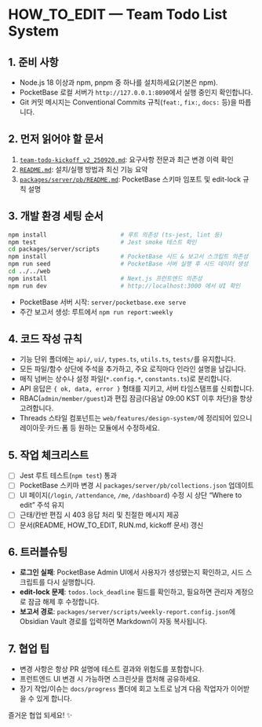 # HOW_TO_EDIT — Team Todo List System

## 1. 준비 사항
- Node.js 18 이상과 npm, pnpm 중 하나를 설치하세요(기본은 npm).
- PocketBase 로컬 서버가 `http://127.0.0.1:8090`에서 실행 중인지 확인합니다.
- Git 커밋 메시지는 Conventional Commits 규칙(`feat:`, `fix:`, `docs:` 등)을 따릅니다.

## 2. 먼저 읽어야 할 문서
1. [`team-todo-kickoff_v2_250920.md`](team-todo-kickoff_v2_250920.md): 요구사항 전문과 최근 변경 이력 확인
2. [`README.md`](README.md): 설치/실행 방법과 최신 기능 요약
3. [`packages/server/pb/README.md`](packages/server/pb/README.md): PocketBase 스키마 임포트 및 edit-lock 규칙 설명

## 3. 개발 환경 세팅 순서
```bash
npm install                     # 루트 의존성 (ts-jest, lint 등)
npm test                        # Jest smoke 테스트 확인
cd packages/server/scripts
npm install                     # PocketBase 시드 & 보고서 스크립트 의존성
npm run seed                    # PocketBase 서버 실행 후 시드 데이터 생성
cd ../../web
npm install                     # Next.js 프런트엔드 의존성
npm run dev                     # http://localhost:3000 에서 UI 확인
```
- PocketBase 서버 시작: `server/pocketbase.exe serve`
- 주간 보고서 생성: 루트에서 `npm run report:weekly`

## 4. 코드 작성 규칙
- 기능 단위 폴더에는 `api/`, `ui/`, `types.ts`, `utils.ts`, `tests/`를 유지합니다.
- 모든 파일/함수 상단에 주석을 추가하고, 주요 로직마다 인라인 설명을 남깁니다.
- 매직 넘버는 상수나 설정 파일(`*.config.*`, `constants.ts`)로 분리합니다.
- API 응답은 `{ ok, data, error }` 형태를 지키고, 서버 타임스탬프를 신뢰합니다.
- RBAC(`admin/member/guest`)과 편집 잠금(다음날 09:00 KST 이후 차단)을 항상 고려합니다.
- Threads 스타일 컴포넌트는 `web/features/design-system/`에 정리되어 있으니 레이아웃·카드·폼 등 원하는 모듈에서 수정하세요.

## 5. 작업 체크리스트
- [ ] Jest 루트 테스트(`npm test`) 통과
- [ ] PocketBase 스키마 변경 시 `packages/server/pb/collections.json` 업데이트
- [ ] UI 페이지(`/login`, `/attendance`, `/me`, `/dashboard`) 수정 시 상단 “Where to edit” 주석 유지
- [ ] 근태/칸반 편집 시 403 응답 처리 및 친절한 메시지 제공
- [ ] 문서(README, HOW_TO_EDIT, RUN.md, kickoff 문서) 갱신

## 6. 트러블슈팅
- **로그인 실패**: PocketBase Admin UI에서 사용자가 생성됐는지 확인하고, 시드 스크립트를 다시 실행합니다.
- **edit-lock 문제**: `todos.lock_deadline` 필드를 확인하고, 필요하면 관리자 계정으로 잠금 해제 후 수정합니다.
- **보고서 경로**: `packages/server/scripts/weekly-report.config.json`에 Obsidian Vault 경로를 입력하면 Markdown이 자동 복사됩니다.

## 7. 협업 팁
- 변경 사항은 항상 PR 설명에 테스트 결과와 위험도를 포함합니다.
- 프런트엔드 UI 변경 시 가능하면 스크린샷을 캡처해 공유하세요.
- 장기 작업/이슈는 `docs/progress` 폴더에 회고 노트로 남겨 다음 작업자가 이어받을 수 있게 합니다.

즐거운 협업 되세요! ✨
